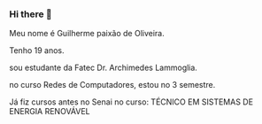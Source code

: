 ### Hi there 👋

Meu nome é Guilherme paixão de Oliveira.

Tenho 19 anos.

sou estudante da Fatec Dr. Archimedes Lammoglia.

no curso Redes de Computadores, 
estou no 3 semestre.

Já fiz cursos antes no Senai no curso: TÉCNICO EM SISTEMAS DE ENERGIA RENOVÁVEL



<!--
**Guilherme1616/Guilherme1616** is a ✨ _special_ ✨ repository because its `README.md` (this file) appears on your GitHub profile.

Here are some ideas to get you started:

- 🔭 I’m currently working on ...
- 🌱 I’m currently learning ...
- 👯 I’m looking to collaborate on ...
- 🤔 I’m looking for help with ...
- 💬 Ask me about ...
- 📫 How to reach me: ...
- 😄 Pronouns: ...
- ⚡ Fun fact: ...
-->
